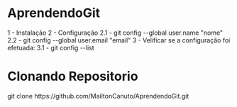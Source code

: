 # AprendendoGit

<p>
1 - Instalação
    2 - Configuração
    2.1 - git config --global user.name "nome"
    2.2 - git config --global user.email "email"
3 - Velificar se a configuração foi efetuada:
    3.1 - git config --list
</p>


# Clonando Repositorio
<p>
git clone https://github.com/MailtonCanuto/AprendendoGit.git

</p>